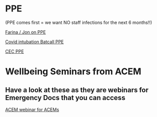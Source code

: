 # PPE

(PPE comes first = we want NO staff infections for the next 6 months!!)

[Farina / Jon on PPE](https://youtu.be/pXlwkuETwwc)

[Covid intubation Batcall PPE](https://youtu.be/c5D7ySI-HTM)

[CEC PPE](http://cec.health.nsw.gov.au/keep-patients-safe/Coronavirus-COVID-19/standard-and-transmission-based-precautions-including-ppe)


# Wellbeing Seminars from ACEM
## Have a look at these as they are webinars for Emergency Docs that you can access
[ACEM webinar for ACEMs](https://drive.google.com/file/d/1Kr3U60S6Xb9ukZmbss0C13P0-sJGDgcw/view?usp=sharing)
